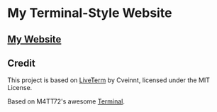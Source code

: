 # My Terminal-Style Website
## [My Website](https://live-term-xin0s-projects.vercel.app/)

## Credit
This project is based on [LiveTerm](https://github.com/Cveinnt/LiveTerm) by Cveinnt, licensed under the MIT License.

Based on M4TT72's awesome [Terminal](https://github.com/m4tt72/terminal).